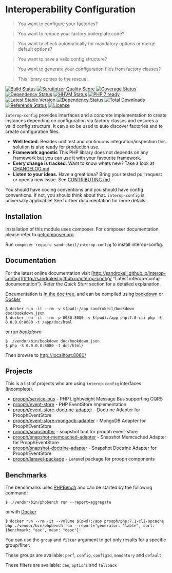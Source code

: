 # Interoperability Configuration

> You want to configure your factories?

> You want to reduce your factory boilerplate code?

> You want to check automatically for mandatory options or merge default options?

> You want to have a valid config structure?

> You want to generate your configuration files from factory classes?

> This library comes to the rescue!

[![Build Status](https://travis-ci.org/sandrokeil/interop-config.png?branch=master)](https://travis-ci.org/sandrokeil/interop-config)
[![Scrutinizer Quality Score](https://scrutinizer-ci.com/g/sandrokeil/interop-config/badges/quality-score.png?s=cdef161c14156e3e36ed0ce3d6fd7979d38d916c)](https://scrutinizer-ci.com/g/sandrokeil/interop-config/)
[![Coverage Status](https://coveralls.io/repos/sandrokeil/interop-config/badge.svg?branch=master)](https://coveralls.io/r/sandrokeil/interop-config?branch=master)
[![Dependency Status](https://www.versioneye.com/user/projects/55ddfcba2383e9001700007e/badge.svg?style=flat)](https://www.versioneye.com/user/projects/55ddfcba2383e9001700007e)
[![HHVM Status](http://hhvm.h4cc.de/badge/sandrokeil/interop-config.svg?style=flat)](http://hhvm.h4cc.de/package/sandrokeil/interop-config)
[![PHP 7 ready](http://php7ready.timesplinter.ch/sandrokeil/interop-config/badge.svg)](https://travis-ci.org/sandrokeil/interop-config)
[![Latest Stable Version](https://poser.pugx.org/sandrokeil/interop-config/v/stable.png)](https://packagist.org/packages/sandrokeil/interop-config)
[![Dependency Status](https://www.versioneye.com/user/projects/53615c75fe0d0720eb00009e/badge.png)](https://www.versioneye.com/php/sandrokeil:interop-config/0.3.1)
[![Total Downloads](https://poser.pugx.org/sandrokeil/interop-config/downloads.png)](https://packagist.org/packages/sandrokeil/interop-config)
[![Reference Status](https://www.versioneye.com/php/sandrokeil:interop-config/reference_badge.svg?style=flat)](https://www.versioneye.com/php/sandrokeil:interop-config/references)
[![License](https://poser.pugx.org/sandrokeil/interop-config/license.png)](https://packagist.org/packages/sandrokeil/interop-config)

`interop-config` provides interfaces and a concrete implementation to create instances depending on configuration via
factory classes and ensures a valid config structure. It can also be used to auto discover factories
and to create configuration files.

 * **Well tested.** Besides unit test and continuous integration/inspection this solution is also ready for production use.
 * **Framework agnostic** This PHP library does not depends on any framework but you can use it with your favourite framework.
 * **Every change is tracked**. Want to know whats new? Take a look at [CHANGELOG.md](https://github.com/sandrokeil/interop-config/blob/master/CHANGELOG.md)
 * **Listen to your ideas.** Have a great idea? Bring your tested pull request or open a new issue. See [CONTRIBUTING.md](CONTRIBUTING.md)

You should have coding conventions and you should have config conventions. If not, you should think about that.
`interop-config` is universally applicable! See further documentation for more details.

## Installation

Installation of this module uses composer. For composer documentation, please refer to
[getcomposer.org](http://getcomposer.org/).

Run `composer require sandrokeil/interop-config` to install interop-config.

## Documentation
For the latest online documentation visit [http://sandrokeil.github.io/interop-config/](http://sandrokeil.github.io/interop-config/ "Latest interop-config documentation").
Refer the *Quick Start* section for a detailed explanation. 

Documentation is [in the doc tree](doc/), and can be compiled using [bookdown](http://bookdown.io) or [Docker](https://www.docker.com/)

```console
$ docker run -it --rm -v $(pwd):/app sandrokeil/bookdown doc/bookdown.json
$ docker run -it --rm -p 8080:8080 -v $(pwd):/app php:7.0-cli php -S 0.0.0.0:8080 -t /app/doc/html
```

or run *bookdown*

```console
$ ./vendor/bin/bookdown doc/bookdown.json
$ php -S 0.0.0.0:8080 -t doc/html/
```

Then browse to [http://localhost:8080/](http://localhost:8080/)

## Projects
This is a list of projects who are using `interop-config` interfaces (incomplete).

* [prooph/service-bus](https://github.com/prooph/service-bus) - PHP Lightweight Message Bus supporting CQRS
* [prooph/event-store](https://github.com/prooph/event-store) - PHP EventStore Implementation 
* [prooph/event-store-doctrine-adapter](https://github.com/prooph/event-store-doctrine-adapter) - Doctrine Adapter for ProophEventStore
* [prooph/event-store-mongodb-adapter](https://github.com/prooph/event-store-mongodb-adapter) - MongoDB Adapter for ProophEventStore
* [prooph/snapshotter](https://github.com/prooph/snapshotter) - snapshot tool for prooph event-store 
* [prooph/snapshot-memcached-adapter](https://github.com/prooph/snapshot-memcached-adapter) - Snapshot Memcached Adapter for ProophEventStore 
* [prooph/snapshot-doctrine-adapter](https://github.com/prooph/snapshot-doctrine-adapter) - Snapshot Doctrine Adapter for ProophEventStore 
* [prooph/laravel-package](https://github.com/prooph/laravel-package) - Laravel package for prooph components

## Benchmarks
The benchmarks uses [PHPBench](http://phpbench.readthedocs.org/en/latest/) and can be started by the following command:
 
```console
$ ./vendor/bin/phpbench run --report=aggregate
```
 
or with [Docker](https://www.docker.com/)
 
```console
$ docker run --rm -it --volume $(pwd):/app prooph/php:7.1-cli-opcache php ./vendor/bin/phpbench run --report='generator: "table", sort: {benchmark: "asc", mean: "desc"}'
```

You can use the `group` and `filter` argument to get only results for a specific group/filter. 

These groups are available: `perf`, `config`, `configId`, `mandatory` and `default`

These filters are available: `can`, `options` and `fallback`

